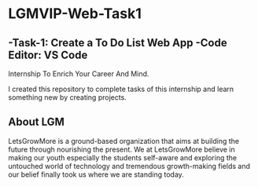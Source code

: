 
# LGMVIP-Web-Task1

-Task-1: Create a To Do List Web App
-Code Editor: VS Code 
---------------------------------------------------------------------
Internship To Enrich Your Career And Mind.

I created this repository to complete tasks of this internship  and learn something new by creating projects.


## About LGM
LetsGrowMore is a ground-based organization that aims at building the future through nourishing the present. We at LetsGrowMore believe in making our youth especially the students self-aware and exploring the untouched world of technology and tremendous growth-making fields and our belief finally took us where we are standing today.
